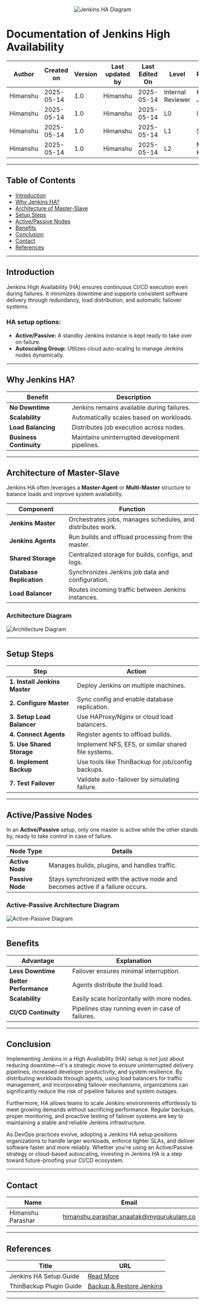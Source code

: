 <p align="center">
  <img src="https://github.com/user-attachments/assets/12c81a6b-c661-46dd-996f-938c8a236448" alt="Jenkins HA Diagram">
</p>

# **Documentation of Jenkins High Availability**

| **Author** | **Created on** | **Version** | **Last updated by** | **Last Edited On** | **Level**          | **Reviewer**    |
|------------|----------------|-------------|----------------------|---------------------|---------------------|------------------|
| Himanshu   | 2025-05-14     | 1.0         | Himanshu             | 2025-05-14        | Internal Reviewer   | Komal Jaiswal    |
| Himanshu   | 2025-05-14     | 1.0         | Himanshu             | 2025-05-14        | L0                  | Imran            |
| Himanshu   | 2025-05-14     | 1.0         | Himanshu             | 2025-05-14        | L1                  | Shashi           |
| Himanshu   | 2025-05-14     | 1.0         | Himanshu             | 2025-05-14        | L2                  | Mahesh Kumar     |

---

## **Table of Contents**  

- [Introduction](#introduction)  
- [Why Jenkins HA?](#why-jenkins-ha)  
- [Architecture of Master-Slave](#architecture-of-master-slave)  
- [Setup Steps](#setup-steps)  
- [Active/Passive Nodes](#activepassive-nodes)  
- [Benefits](#benefits)  
- [Conclusion](#conclusion)  
- [Contact](#contact)  
- [References](#references)  

---

## **Introduction**  

Jenkins High Availability (HA) ensures continuous CI/CD execution even during failures. It minimizes downtime and supports consistent software delivery through redundancy, load distribution, and automatic failover systems.

### **HA setup options:**  
- **Active/Passive:** A standby Jenkins instance is kept ready to take over on failure.  
- **Autoscaling Group:** Utilizes cloud auto-scaling to manage Jenkins nodes dynamically.

---

## **Why Jenkins HA?**  

| **Benefit**            | **Description**  |  
|------------------------|------------------|  
| **No Downtime**        | Jenkins remains available during failures. |  
| **Scalability**        | Automatically scales based on workloads. |  
| **Load Balancing**     | Distributes job execution across nodes. |  
| **Business Continuity**| Maintains uninterrupted development pipelines. |  

---

## **Architecture of Master-Slave**  

Jenkins HA often leverages a **Master-Agent** or **Multi-Master** structure to balance loads and improve system availability.

| **Component**          | **Function**  |  
|------------------------|---------------|  
| **Jenkins Master**     | Orchestrates jobs, manages schedules, and distributes work. |  
| **Jenkins Agents**     | Run builds and offload processing from the master. |  
| **Shared Storage**     | Centralized storage for builds, configs, and logs. |  
| **Database Replication**| Synchronizes Jenkins job data and configuration. |  
| **Load Balancer**      | Routes incoming traffic between Jenkins instances. |  

### **Architecture Diagram**  
![Architecture Diagram](https://github.com/user-attachments/assets/35e42814-7367-46dc-8b67-4e50948dfb3f)

---

## **Setup Steps**  

| **Step**                      | **Action**  |  
|-------------------------------|-------------|  
| **1. Install Jenkins Master** | Deploy Jenkins on multiple machines. |  
| **2. Configure Master**       | Sync config and enable database replication. |  
| **3. Setup Load Balancer**    | Use HAProxy/Nginx or cloud load balancers. |  
| **4. Connect Agents**         | Register agents to offload builds. |  
| **5. Use Shared Storage**     | Implement NFS, EFS, or similar shared file systems. |  
| **6. Implement Backup**       | Use tools like ThinBackup for job/config backups. |  
| **7. Test Failover**          | Validate auto-failover by simulating failure. |  

---

## **Active/Passive Nodes**  

In an **Active/Passive** setup, only one master is active while the other stands by, ready to take control in case of failure.

| **Node Type**   | **Details**                                                                 |
|-----------------|-----------------------------------------------------------------------------|
| **Active Node** | Manages builds, plugins, and handles traffic.                              |
| **Passive Node**| Stays synchronized with the active node and becomes active if a failure occurs. |

### **Active-Passive Architecture Diagram**  
![Active-Passive Diagram](https://github.com/user-attachments/assets/c5430987-ff8b-44e5-b73b-113eb1fb0d9f)

---

## **Benefits**  

| **Advantage**        | **Explanation**  |  
|----------------------|------------------|  
| **Less Downtime**    | Failover ensures minimal interruption. |  
| **Better Performance**| Agents distribute the build load. |  
| **Scalability**      | Easily scale horizontally with more nodes. |  
| **CI/CD Continuity** | Pipelines stay running even in case of failures. |  

---

## **Conclusion**

Implementing Jenkins in a High Availability (HA) setup is not just about reducing downtime—it's a strategic move to ensure uninterrupted delivery pipelines, increased developer productivity, and system resilience. By distributing workloads through agents, using load balancers for traffic management, and incorporating failover mechanisms, organizations can significantly reduce the risk of pipeline failures and system outages.

Furthermore, HA allows teams to scale Jenkins environments effortlessly to meet growing demands without sacrificing performance. Regular backups, proper monitoring, and proactive testing of failover systems are key to maintaining a stable and reliable Jenkins infrastructure.

As DevOps practices evolve, adopting a Jenkins HA setup positions organizations to handle larger workloads, enforce tighter SLAs, and deliver software faster and more reliably. Whether you're using an Active/Passive strategy or cloud-based autoscaling, investing in Jenkins HA is a step toward future-proofing your CI/CD ecosystem.

---

## **Contact**  

| **Name**              | **Email**                                     |
|------------------------|-----------------------------------------------|
| Himanshu Parashar      | himanshu.parashar.snaatak@mygurukulam.co     |

---

## **References**  

| **Title**                          | **URL**  |  
|------------------------------------|----------|  
| Jenkins HA Setup Guide             | [Read More](https://medium.com/@priyanshigola8/setup-jenkins-ha-high-availability-with-master-slave-architecture-9b95f8b341e4) |  
| ThinBackup Plugin Guide            | [Backup & Restore Jenkins](https://medium.com/devops-technical-notes-and-manuals/jenkins-backup-and-restore-using-plugins-guide-for-junior-devops-engineers-ffd0fd41fb8e) |

---

